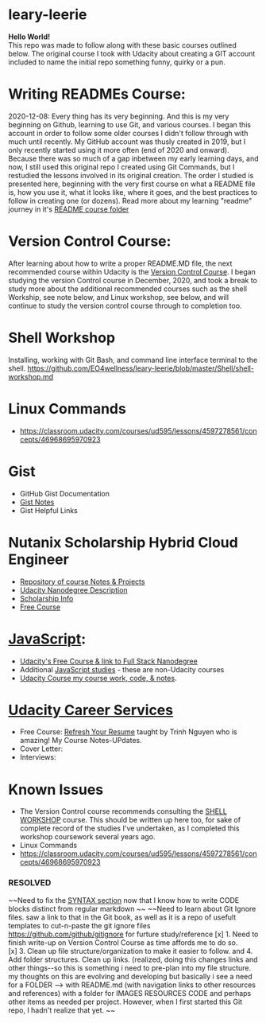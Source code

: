 # leary-leerie
**Hello World!**<br>
This repo was made to follow along with these basic courses outlined below. 
The original course I took with Udacity about creating a GIT account included to name the initial repo something funny, quirky or a pun. 
<br>

# Writing READMEs Course:
2020-12-08: Every thing has its very beginning.  And this is my very beginning on Github, learning to use Git, and various courses. I began this account in order to follow some older courses I didn't follow through with much until recently.  My GitHub account was thusly created in 2019, but I only recently started using it more often (end of 2020 and onward). Because there was so much of a gap inbetween my early learning days, and now, I still used this original repo I created using Git Commands, but I restudied the lessons involved in its original creation.  The order I studied is presented here, beginning with the very first course on what a README file is, how you use it, what it looks like, where it goes, and the best practices to follow in creating one (or dozens). Read more about my learning "readme" journey in it's [README course folder](https://github.com/EO4wellness/leary-leerie/tree/master/course-on-writing-readme-files)

# Version Control Course: 
After learning about how to write a proper README.MD file, the next recommended course within Udacity is the [Version Control Course](https://github.com/EO4wellness/leary-leerie/blob/master/version-control/readme.md).  I began studying the version Control course in December, 2020, and took a break to study more about the additional recommended courses such as the shell Workship, see note below, and Linux workshop, see below, and will continue to study the version control course through to completion too. 

# Shell Workshop
Installing, working with Git Bash, and command line interface terminal to the shell.
https://github.com/EO4wellness/leary-leerie/blob/master/Shell/shell-workshop.md

# Linux Commands
* https://classroom.udacity.com/courses/ud595/lessons/4597278561/concepts/46968695970923

# Gist
* GitHub Gist Documentation 
* [Gist Notes](https://github.com/EO4wellness/leary-leerie/blob/master/gist.md)
* Gist Helpful Links 

# Nutanix Scholarship Hybrid Cloud Engineer
* [Repository of course Notes & Projects](https://github.com/EO4wellness/T-I-L/tree/main/Nutanix)
* [Udacity Nanodegree Description](https://blog.udacity.com/2020/10/enrollment-now-open-for-the-hybrid-cloud-engineer-nanodegree-program-from-udacity-nutanix.html)
* [Scholarship Info](https://www.udacity.com/scholarships/nutanix-hybrid-cloud-scholarship-program)
* [Free Course](https://www.udacity.com/course/hybrid-cloud-fundamentals--ud0321)

# [JavaScript](https://github.com/EO4wellness/leary-leerie/tree/master/JavaScript): 
* [Udacity's  Free Course & link to Full Stack Nanodegree](https://www.udacity.com/course/intro-to-javascript--ud803)
* Additional [JavaScript studies](https://github.com/EO4wellness/T-I-L/tree/main/JavaScript) - these are non-Udacity courses
* [Udacity Course my course work, code, & notes](https://github.com/EO4wellness/leary-leerie/tree/master/JavaScript).

# [Udacity Career Services](https://github.com/EO4wellness/leary-leerie/tree/master/career-coaches)
* Free Course: [Refresh Your Resume](https://www.udacity.com/course/refresh-your-resume--ud243) taught by Trinh Nguyen who is amazing! My Course Notes-UPdates.
* Cover Letter:
* Interviews: 

# Known Issues 
* The Version Control course recommends consulting the [SHELL WORKSHOP](https://classroom.udacity.com/courses/ud206) course.  This should be written up here too, for sake of complete record of the studies I've undertaken, as I completed this workshop coursework several years ago. <br>
* Linux Commands
* https://classroom.udacity.com/courses/ud595/lessons/4597278561/concepts/46968695970923 

### RESOLVED 
~~Need to fix the [SYNTAX section](https://github.com/EO4wellness/leary-leerie/blob/master/READme-course-notes.md) now that I know how to write CODE blocks distinct from regular markdown ~~
~~Need to learn about Git Ignore files. saw a link to that in the Git book, as well as it is a repo of usefult templates to cut-n-paste the git ignore files https://github.com/github/gitignore for furture study/reference 
[x] 1.  Need to finish write-up on Version Control Course as time affords me to do so. <br>
[x] 3. Clean up file structure/organization to make it easier to follow. and 4. Add folder structures. Clean up links.   (realized, doing this changes links and other things--so this is something i need to pre-plan into my file structure.  my thoughts on this are evolving and developing but basically i see a need for a FOLDER --> with README.md (with navigation links to other resources and references) with a folder for IMAGES  RESOURCES CODE and perhaps other items as needed per project.  However, when I first started this Git repo, I hadn't realize that yet. ~~
